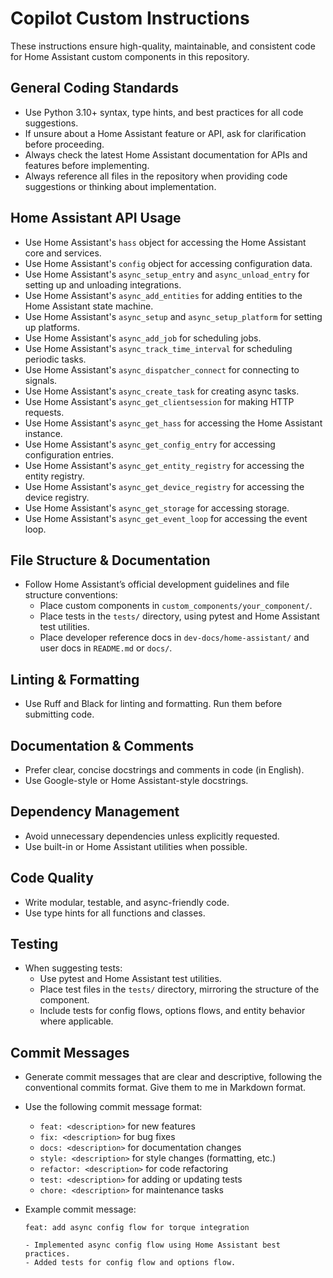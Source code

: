 # Copilot Custom Instructions

These instructions ensure high-quality, maintainable, and consistent code for Home Assistant custom components in this repository.

## General Coding Standards

- Use Python 3.10+ syntax, type hints, and best practices for all code suggestions.
- If unsure about a Home Assistant feature or API, ask for clarification before proceeding.
- Always check the latest Home Assistant documentation for APIs and features before implementing.
- Always reference all files in the repository when providing code suggestions or thinking about implementation.

## Home Assistant API Usage

- Use Home Assistant's `hass` object for accessing the Home Assistant core and services.
- Use Home Assistant's `config` object for accessing configuration data.
- Use Home Assistant's `async_setup_entry` and `async_unload_entry` for setting up and unloading integrations.
- Use Home Assistant's `async_add_entities` for adding entities to the Home Assistant state machine.
- Use Home Assistant's `async_setup` and `async_setup_platform` for setting up platforms.
- Use Home Assistant's `async_add_job` for scheduling jobs.
- Use Home Assistant's `async_track_time_interval` for scheduling periodic tasks.
- Use Home Assistant's `async_dispatcher_connect` for connecting to signals.
- Use Home Assistant's `async_create_task` for creating async tasks.
- Use Home Assistant's `async_get_clientsession` for making HTTP requests.
- Use Home Assistant's `async_get_hass` for accessing the Home Assistant instance.
- Use Home Assistant's `async_get_config_entry` for accessing configuration entries.
- Use Home Assistant's `async_get_entity_registry` for accessing the entity registry.
- Use Home Assistant's `async_get_device_registry` for accessing the device registry.
- Use Home Assistant's `async_get_storage` for accessing storage.
- Use Home Assistant's `async_get_event_loop` for accessing the event loop.

## File Structure & Documentation

- Follow Home Assistant’s official development guidelines and file structure conventions:
  - Place custom components in `custom_components/your_component/`.
  - Place tests in the `tests/` directory, using pytest and Home Assistant test utilities.
  - Place developer reference docs in `dev-docs/home-assistant/` and user docs in `README.md` or `docs/`.

## Linting & Formatting

- Use Ruff and Black for linting and formatting. Run them before submitting code.

## Documentation & Comments

- Prefer clear, concise docstrings and comments in code (in English).
- Use Google-style or Home Assistant-style docstrings.

## Dependency Management

- Avoid unnecessary dependencies unless explicitly requested.
- Use built-in or Home Assistant utilities when possible.

## Code Quality

- Write modular, testable, and async-friendly code.
- Use type hints for all functions and classes.

## Testing

- When suggesting tests:
  - Use pytest and Home Assistant test utilities.
  - Place test files in the `tests/` directory, mirroring the structure of the component.
  - Include tests for config flows, options flows, and entity behavior where applicable.

## Commit Messages

- Generate commit messages that are clear and descriptive, following the conventional commits format. Give them to me in Markdown format.
- Use the following commit message format:
  - `feat: <description>` for new features
  - `fix: <description>` for bug fixes
  - `docs: <description>` for documentation changes
  - `style: <description>` for style changes (formatting, etc.)
  - `refactor: <description>` for code refactoring
  - `test: <description>` for adding or updating tests
  - `chore: <description>` for maintenance tasks
- Example commit message:

  ```
  feat: add async config flow for torque integration

  - Implemented async config flow using Home Assistant best practices.
  - Added tests for config flow and options flow.
  ```
